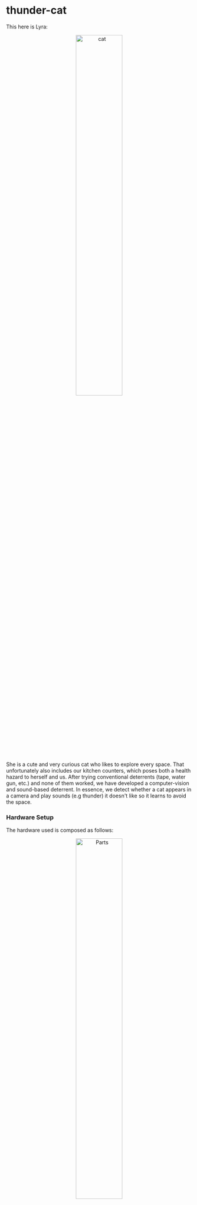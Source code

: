 # thunder-cat
This here is Lyra:
<p align="center">
  <img src="doc/lyra.jpg" alt="cat" style="max-width: 100%; width: 50%;"/>
</p>

She is a cute and very curious cat who likes to explore every space. That unfortunately also includes our kitchen counters, which poses both a health hazard to herself and us. After trying conventional deterrents (tape, water gun, etc.) and none of them worked, we have developed a computer-vision and sound-based deterrent. In essence, we detect whether a cat appears in a camera and play sounds (e.g thunder) it doesn't like so it learns to avoid the space.

### Hardware Setup
The hardware used is composed as follows:

<p align="center">
  <img src="doc/hardware_setup.jpg" alt="Parts" style="max-width: 100%; width: 50%;"/>
</p>

Where the parts are:
- [**Raspberry Pi 5, 8GB**](https://www.digikey.ch/de/products/detail/raspberry-pi/SC1112/21658257?so=89455186&content=productdetail_CH) - the setup uses ~4.5GB, so the smaller variant will start using the swap space
- [**27W USB-C PSU**](https://www.digikey.ch/de/products/detail/raspberry-pi/SC1407/21658269?so=89455186&content=productdetail_CH)
- [**Arducam 2MP IMX462 Day and IR Night Vision USB Camera with Metal Case**](https://www.arducam.com/product/arducam-2mp-imx462-day-and-ir-night-vision-usb-camera-with-metal-case/) - would probably not buy again. It was easy to use and functioned at night, but the images were very noisy and would occasionally throw off the background subtractor. No amount of tweaking seemed to make this fully go away.
- [**52Pi Ice Tower Plus for Raspberry Pi 5, Aluminum Heatsink**](https://52pi.com/products/ice-tower-plus-for-raspberry-pi-5-for-raspberry-pi-5) - haven't done a detailed temperature analysis, but this did lower the operating temperature from 75°C -> 50°C. Probably don't need a cooler this powerful, but it is nice and quiet.
- [**Creative T60 Speakers**](https://en.creative.com/p/speakers/creative-t60) - overkill, some cheaper speakers would do fine, but I already
had them and they're good speakers.

### How it works
There are 2 main components to the implementation: identifying objects and classifying them as a "cat" or something "other". See below diagram for the two steps:

<p align="center">
  <img src="doc/overview_diagram.png" alt="software overview" style="max-width: 100%; width: 80%;"/>
</p>

#### Object Detection
We use a background subtractor to learn the distribution of the pixels in the video feed (important, as the camera is noisy) and the subtract each new frame to get the pixels that have changed. When an object (i.e the cat) moves, this results in pixel clusters that differ from the background. We can then detect the clusters and merge them to get a bounding box, which we use to get the moving object. This approach is not perfectly accurate, but it is very efficient.

#### Classification
Once we have collected some $n$ frames, we sample the $k$ ones with the most amount of motion (as more motion lets us draw more accurate boxes). We then pass these into a model pre-trained on the 1K [imagenet dataset](https://paperswithcode.com/dataset/imagenet) and get back a tensor of $(k, 1000)$ class weights.

Now imagenet does have 5 classes for housecats, so it is quite straightforward to detect a "cat" based on probability of those. However, more difficult is capturing the "other" class  (everything that is not a cat) and relying just on the "cat" class probabilities. Doing so leads to _false positives_, such as confusing human hair or very fuzzy sweaters for a cat. One approach could be to replace the imagenet model's classification head with one that only has those 2 classes and fine-tune on either the original imagenet data or our own. This is however, quite computationally intensive to do and even just running inference on a raspberry pi is slow.

Instead we opted to treat the $(k, 1000)$ imagenet class scores as features of their own and trained a [Light-Gradient Boosting Machine (LGBM)](https://lightgbm.readthedocs.io/en/stable/) on a few hours of house-cat and non-cat data. This turned out to be fast enough, that we could even perform hyper-parameter tuning such that with $k$-fold validation, the model has a 0.01% false positive rate and a 1.3% false negative rate (we prioritised minimising false positives).

<p align="center">
  <img src="doc/confusion_matrix.png" alt="software overview" style="max-width: 100%; width: 50%;"/>
</p>

### Demo
Here is an example recording of the camera recognising Lyra and playing sounds to deter her.
<p align="center">
  <img src="demo.gif" alt="software overview" style="max-width: 100%; width: 50%;"/>
</p>

### Performance
As we are using a CPU-only setup, it is worthwhile to inspect the performance. The below flamechart is from classifying a 5min video recorded using the camera. We can observe that the main performance bottleneck is from the motion capture OpenCV operations which needed to be run on every frame. These already run some optimised C++ code underneath, so there's not many easy optimisations that would not require rewriting most of the code. Even porting everything to C++ will probably not improve performance substantially and the code already uses all threads, so 480p at 30FPS is likely the limit of what the raspberry pi can manage. Raising the resolution to 720p already lowers the FPS to 15, so it is not advisable.

<p align="center">
  <img src="doc/performance_chart.png" alt="Performance"/>
</p>

### Data
The data for the training is not shared within the repository for privacy reasons. However, it is not difficult
to gather with the camera setup. Around 3000 cat video frames and 10000 other video frames were used to train the
downstream LGBM classifier, which at a sampling rate of roughly 1 in 10 frames corresponds to 30000+100000 = 130k frames in total. At 30FPS this is only about 1.2h of video, which is easy to gather and train on-device. It may also not even be necessary as the LGBM classifier should work out of the box for most cats vs. non-cats.

## Installation
1. Install Python 3.11.*.
2. Install linux video utiliy devices: `sudo apt install v4l-utils`.
3. Create a virtual environment and `pip install -r requirements.txt`.
4. Add the source code folder to `PYTHONPATH` (i.e `export PYTHONPATH="${PYTHONPATH}:${PWD}/src"`)
5. Run `./generate_data_folders.sh` to create the folders to contain sound, video and logging data.
6. (Optional) run `pre-commit install` to enable pre-commit hooks.

## Running
By default, the application's main entrypoint is the `src/thundercat.py` file. It does not have a commandline and can simply be run with with:

- ```python ./src/thundercat.py```

It is also possible to train the LGBM classifier using the `analysis.py`, which expects training videos in `data/video/evaluation/cat` and `data/video/evaluation/other` respectively. It is runnable via:

- ```python ./src/analysis.py```

To view when the classifier detected a cat in the logs, run:

- ```python src/log_checker.py```

### Streaming to another device
By default, the output of `thundercat.py` are video and log files in `data/log`. It is also possible to stream the video to another device though using the instructions below.
1. Determine the host IP address (e.g `ifconfig`) and a free port and assign them to Env variables `HOST_IP` and `HOST_PORT` on the device side.
2. Run `python ./src/thundercat.py` on the device side.
3. On the host side, receive the video with a suitable UDP streaming tool. E.g `ffplay -fflags nobuffer udp://<HOST_IP>:<HOST_PORT>?pkt_size=1316`

### Running the application as a service
To setup the application as a service, use the `thundercat.service` file (NOTE: set `User` and `Group` to the user name).
1. Verify the the service file: `sudo systemd-analyze verify thundercat.service`
2. Copy the file to the OS services: `sudo cp thundercat.service /etc/systemd/system/thundercat.service`
3. Reload the service daemon: `sudo systemctl daemon-reload`
4. Start the service: `sudo systemctl start thundercat`
5. Enable it to start on OS boot: `sudo systemctl enable thundercat`

For debugging, run:
- `sudo systemctl status thundercat` to check the service status
- `tail -f /var/log/thundercat.log` to inspect STDOUT log
- `tail -f /var/log/thundercat_error.log` to inspect STDERR log

Additionally, you may want to periodically restart the device (there are no known memory leaks, but it is still better to do so). This can be done via a CRON job:
1. Open the CRON editor `sudo crontab -e`
2. Add a line to restart at 02:00 `0 2 * * * /sbin/shutdown -r now >> /var/log/restart.log 2>&1`
3. Check the job is added `sudo crontab -l`

## Other

### Logging
The logging of the code can be controlled with the `LOG_LEVEL` env var. For example `export LOG_LEVEL="DEBUG"`.

